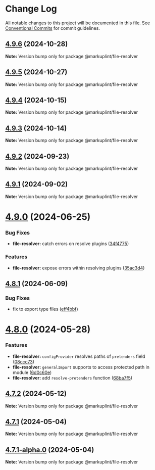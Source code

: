 # Change Log

All notable changes to this project will be documented in this file.
See [Conventional Commits](https://conventionalcommits.org) for commit guidelines.

## [4.9.6](https://github.com/markuplint/markuplint/compare/@markuplint/file-resolver@4.9.5...@markuplint/file-resolver@4.9.6) (2024-10-28)

**Note:** Version bump only for package @markuplint/file-resolver

## [4.9.5](https://github.com/markuplint/markuplint/compare/@markuplint/file-resolver@4.9.4...@markuplint/file-resolver@4.9.5) (2024-10-27)

**Note:** Version bump only for package @markuplint/file-resolver

## [4.9.4](https://github.com/markuplint/markuplint/compare/@markuplint/file-resolver@4.9.3...@markuplint/file-resolver@4.9.4) (2024-10-15)

**Note:** Version bump only for package @markuplint/file-resolver

## [4.9.3](https://github.com/markuplint/markuplint/compare/@markuplint/file-resolver@4.9.2...@markuplint/file-resolver@4.9.3) (2024-10-14)

**Note:** Version bump only for package @markuplint/file-resolver

## [4.9.2](https://github.com/markuplint/markuplint/compare/@markuplint/file-resolver@4.9.1...@markuplint/file-resolver@4.9.2) (2024-09-23)

**Note:** Version bump only for package @markuplint/file-resolver

## [4.9.1](https://github.com/markuplint/markuplint/compare/@markuplint/file-resolver@4.9.0...@markuplint/file-resolver@4.9.1) (2024-09-02)

**Note:** Version bump only for package @markuplint/file-resolver

# [4.9.0](https://github.com/markuplint/markuplint/compare/@markuplint/file-resolver@4.8.1...@markuplint/file-resolver@4.9.0) (2024-06-25)

### Bug Fixes

- **file-resolver:** catch errors on resolve plugins ([34f4775](https://github.com/markuplint/markuplint/commit/34f47754f2b470c31b9f1215f4072e72b2af6e2a))

### Features

- **file-resolver:** expose errors within resolving plugins ([35ac3d4](https://github.com/markuplint/markuplint/commit/35ac3d46d0aa8e3483defa66c1239e739c57e060))

## [4.8.1](https://github.com/markuplint/markuplint/compare/@markuplint/file-resolver@4.8.0...@markuplint/file-resolver@4.8.1) (2024-06-09)

### Bug Fixes

- fix to export type files ([eff4bbf](https://github.com/markuplint/markuplint/commit/eff4bbfd127574809dc5e15d7cafe87699758ee0))

# [4.8.0](https://github.com/markuplint/markuplint/compare/@markuplint/file-resolver@4.7.2...@markuplint/file-resolver@4.8.0) (2024-05-28)

### Features

- **file-resolver:** `configProvider` resolves paths of `pretenders` field ([08ccc73](https://github.com/markuplint/markuplint/commit/08ccc7306ac748ce66e33ab571dab1a2eeace12e))
- **file-resolver:** `generalImport` supports to access protected path in module ([6d0c60e](https://github.com/markuplint/markuplint/commit/6d0c60e25d63d31a150a5f2cf7c41bef481302d4))
- **file-resolver:** add `resolve-pretenders` function ([68ba7f5](https://github.com/markuplint/markuplint/commit/68ba7f5acaba13484172bca3ea5f60e0bf3044ef))

## [4.7.2](https://github.com/markuplint/markuplint/compare/@markuplint/file-resolver@4.7.1...@markuplint/file-resolver@4.7.2) (2024-05-12)

**Note:** Version bump only for package @markuplint/file-resolver

## [4.7.1](https://github.com/markuplint/markuplint/compare/@markuplint/file-resolver@4.7.1-alpha.0...@markuplint/file-resolver@4.7.1) (2024-05-04)

**Note:** Version bump only for package @markuplint/file-resolver

## [4.7.1-alpha.0](https://github.com/markuplint/markuplint/compare/@markuplint/file-resolver@4.7.0...@markuplint/file-resolver@4.7.1-alpha.0) (2024-05-04)

**Note:** Version bump only for package @markuplint/file-resolver
